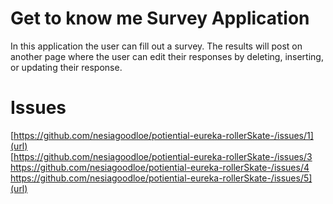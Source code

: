 # Get to know me Survey Application
In this application the user can fill out a survey. The results will post on another page where the user can edit their responses by deleting, inserting, or updating their response.

# Issues

[https://github.com/nesiagoodloe/potiential-eureka-rollerSkate-/issues/1](url) <br>
[https://github.com/nesiagoodloe/potiential-eureka-rollerSkate-/issues/3
https://github.com/nesiagoodloe/potiential-eureka-rollerSkate-/issues/4
https://github.com/nesiagoodloe/potiential-eureka-rollerSkate-/issues/5](url)
